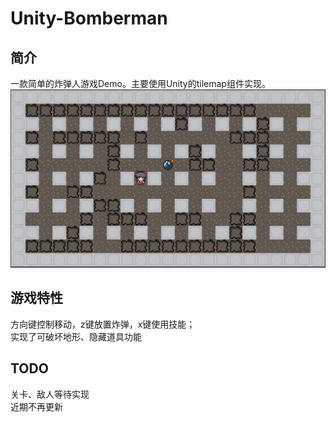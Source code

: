 # Unity-Bomberman
## 简介
一款简单的炸弹人游戏Demo。主要使用Unity的tilemap组件实现。  
![](images/screenshot.png)
## 游戏特性
方向键控制移动，z键放置炸弹，x键使用技能；  
实现了可破坏地形、隐藏道具功能  
## TODO
关卡、敌人等待实现  
近期不再更新

